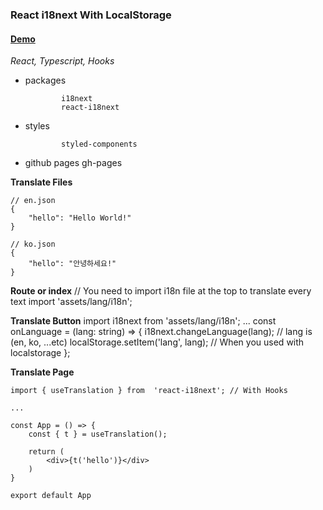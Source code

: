 ### React i18next With LocalStorage

#### [Demo](https://kdilot.github.io/react-i18next/)

_React, Typescript, Hooks_

-   packages

        		i18next
        		react-i18next

-   styles

        		styled-components

-   github pages
    gh-pages

**Translate Files**

    // en.json
    {
        "hello": "Hello World!"
    }

    // ko.json
    {
        "hello": "안녕하세요!"
    }

**Route or index**
// You need to import i18n file at the top to translate every text
import 'assets/lang/i18n';

**Translate Button**
import i18next from 'assets/lang/i18n';
...
const onLanguage = (lang: string) => {
i18next.changeLanguage(lang); // lang is (en, ko, ...etc)
localStorage.setItem('lang', lang); // When you used with localstorage
};

**Translate Page**

    import { useTranslation } from  'react-i18next'; // With Hooks

    ...

    const App = () => {
    	const { t } = useTranslation();

    	return (
    		<div>{t('hello')}</div>
    	)
    }

    export default App
